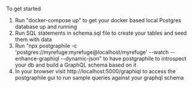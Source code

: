 
To get started

1. Run "docker-compose up" to get your docker based local Postgres database up and running
2. Run SQL statements in schema.sql file to create your tables and seed them with data
3. Run "npx postgraphile -c 'postgres://myrefuge:myrefuge@localhost/myrefuge' --watch --enhance-graphiql --dynamic-json" to have postgraphile to introspect your db and build a GraphQL schema based on it
4. In your browser visit http://localhost:5000/graphiql to access the postgraphile gui to run sample queries against your graphql schema
